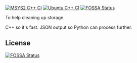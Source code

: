 [![MSYS2 C++ CI](https://github.com/ployt0/DupeFinder/actions/workflows/msys2-cpp.yml/badge.svg)](https://github.com/ployt0/DupeFinder/actions/workflows/msys2-cpp.yml) [![Ubuntu C++ CI](https://github.com/ployt0/DupeFinder/actions/workflows/linux-cpp.yml/badge.svg)](https://github.com/ployt0/DupeFinder/actions/workflows/linux-cpp.yml)[![FOSSA Status](https://app.fossa.com/api/projects/git%2Bgithub.com%2Fployt0%2FDupeFinder.svg?type=shield)](https://app.fossa.com/projects/git%2Bgithub.com%2Fployt0%2FDupeFinder?ref=badge_shield)


To help cleaning up storage.

C++ so it's fast. JSON output so Python can process further.



## License
[![FOSSA Status](https://app.fossa.com/api/projects/git%2Bgithub.com%2Fployt0%2FDupeFinder.svg?type=large)](https://app.fossa.com/projects/git%2Bgithub.com%2Fployt0%2FDupeFinder?ref=badge_large)